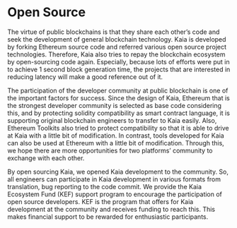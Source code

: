 # Open Source

The virtue of public blockchains is that they share each other’s code and seek the development of general blockchain technology. Kaia is developed by forking Ethereum source code and referred various open source project technologies. Therefore, Kaia also tries to repay the blockchain ecosystem by open-sourcing code again. Especially, because lots of efforts were put in to achieve 1 second block generation time, the projects that are interested in reducing latency will make a good reference out of it.

The participation of the developer community at public blockchain is one of the important factors for success. Since the design of Kaia, Ethereum that is the strongest developer community is selected as base code considering this, and by protecting solidity compatibility as smart contract language, it is supporting original blockchain engineers to transfer to Kaia easily. Also, Ethereum Toolkits also tried to protect compatibility so that it is able to drive at Kaia with a little bit of modification. In contrast, tools developed for Kaia can also be used at Ethereum with a little bit of modification. Through this, we hope there are more opportunities for two platforms’ community to exchange with each other.

By open sourcing Kaia, we opened Kaia development to the community. So, all engineers can participate in Kaia development in various formats from translation, bug reporting to the code commit. We provide the Kaia Ecosystem Fund (KEF) support program to encourage the participation of open source developers. KEF is the program that offers for Kaia development at the community and receives funding to reach this. This makes financial support to be rewarded for enthusiastic participants.

